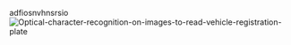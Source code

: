 adfiosnvhnsrsio
![Optical-character-recognition-on-images-to-read-vehicle-registration-plate](https://github.com/meetpunmiya/park_doc/assets/94193229/a1156a9e-9893-40db-98db-f4d0be9ffaf2)

